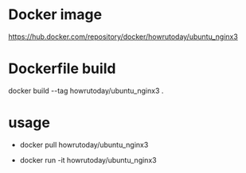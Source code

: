 # Docker image
https://hub.docker.com/repository/docker/howrutoday/ubuntu_nginx3

# Dockerfile build
docker build --tag howrutoday/ubuntu_nginx3 .

# usage
* docker pull howrutoday/ubuntu_nginx3


* docker run -it howrutoday/ubuntu_nginx3


